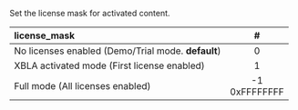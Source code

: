 <!--- This file is a snippet --->
Set the license mask for activated content.

| **license_mask**                                   |       **#**       |
|:---------------------------------------------------|:-----------------:|
| No licenses enabled (Demo/Trial mode. **default**) |         0         |
| XBLA activated mode (First license enabled)        |         1         |
| Full mode (All licenses enabled)                   | -1<br/>0xFFFFFFFF |
